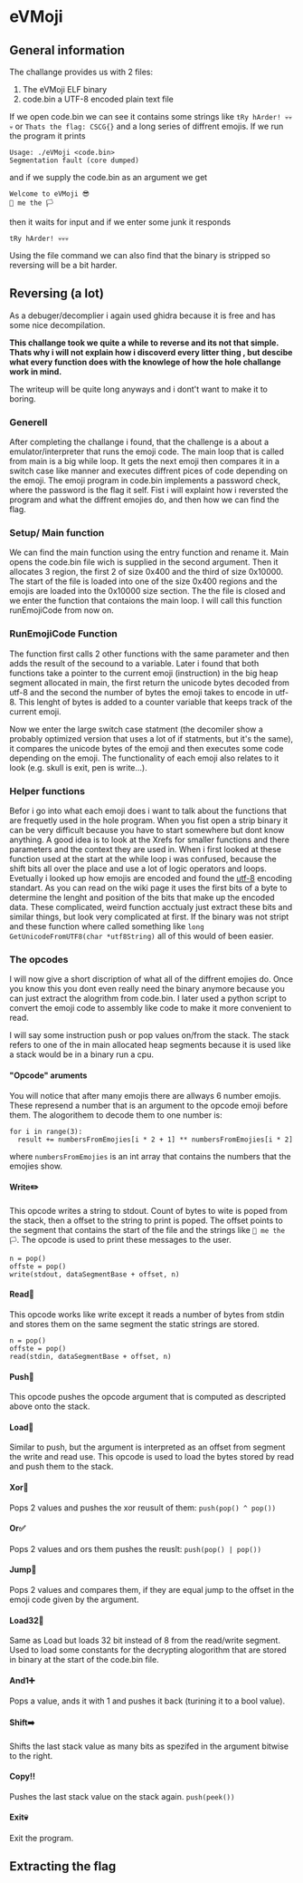 # eVMoji
## General information

The challange provides us with 2 files:
1. The eVMoji ELF binary
2. code.bin a UTF-8 encoded plain text file

If we open code.bin we can see it contains some strings like `tRy hArder! 💀💀💀` or `Thats the flag: CSCG{}` and a long series of
diffrent emojis. If we run the program it prints
````
Usage: ./eVMoji <code.bin>
Segmentation fault (core dumped)
````
and if we supply the code.bin as an argument we get
````
Welcome to eVMoji 😎
🤝 me the 🏳️
````
then it waits for input and if we enter some junk it responds
````
tRy hArder! 💀💀💀
````
Using the file command we can also find that the binary is stripped so reversing will be a bit harder.

## Reversing (a lot)
As a debuger/decomplier i again used ghidra because it is free and has some nice decompilation.

**This challange took we quite a while to reverse and its not that simple. Thats why i will not explain how i discoverd every litter thing , but descibe what every function does with the knowlege of how the hole challange work in mind.**

The writeup will be quite long anyways and i dont't want to make it to boring.

### Generell
After completing the challange i found, that the challenge is a about a emulator/interpreter that runs the emoji code. The main loop that is called from main is a big while loop. It gets the next emoji then compares it in a switch case like manner and executes diffrent pices of code depending on the emoji. The emoji program in code.bin implements a password check, where the password is the flag it self. Fist i will explaint how i reversted the program and what the diffrent emojies do, and then how we can find the flag.

### Setup/ Main function
We can find the main function using the entry function and rename it. Main opens the code.bin file wich is supplied in the second argument.
Then it allocates 3 region, the first 2 of size 0x400 and the third of size 0x10000. The start of the file is loaded into one of the size 0x400 regions and the emojis are loaded into the 0x10000 size section. The the file is closed and we enter the function that contaions the main loop. I will call this function runEmojiCode from now on.

### RunEmojiCode Function
The function first calls 2 other functions with the same parameter and then adds the result of the secound to a variable. Later i found that both functions take a pointer to the current emoji (instruction) in the big heap segment allocated in main, the first return the unicode bytes decoded from utf-8 and the second the number of bytes the emoji takes to encode in utf-8. This lenght of bytes is added to a counter variable that keeps track of the current emoji.

Now we enter the large switch case statment (the decomiler show a probably optimized version that uses a lot of if statments, but it's the same), it compares the unicode bytes of the emoji and then executes some code depending on the emoji. The functionality of each emoji also relates to it look (e.g. skull is exit, pen is write...).

### Helper functions
Befor i go into what each emoji does i want to talk about the functions that are frequetly used in the hole program. When you fist open a strip binary it can be very difficult because you have to start somewhere but dont know anything. A good idea is to look at the Xrefs for smaller functions and there parameters and the context they are used in. When i first looked at these function used at the start at the while loop i was confused, because the shift bits all over the place and use a lot of logic operators and loops. Evetually i looked up how emojis are encoded and found the [utf-8](https://en.wikipedia.org/wiki/UTF-8) encoding standart. As you can read on the wiki page it uses the first bits of a byte to determine the lenght and position of the bits that make up the encoded data. These complicated, weird function acctualy just extract these bits and similar things, but look very complicated at first. If the binary was not stript and these function where called something like `long GetUnicodeFromUTF8(char *utf8String)` all of this would of been easier.

### The opcodes
I will now give a short discription of what all of the diffrent emojies do. Once you know this you dont even really need the binary anymore because you can just extract the alogrithm from code.bin. I later used a python script to convert the emoji code to assembly like code to make it more convenient to read.

I will say some instruction push or pop values on/from the stack. The stack refers to one of the in main allocated heap segments because it is used like a stack would be in a binary run a cpu.

#### "Opcode" aruments
You will notice that after many emojis there are allways 6 number emojis. These represend a number that is an argument to the opcode emoji before them. The alogorithem to decode them to one number is:
````
for i in range(3):
  result += numbersFromEmojies[i * 2 + 1] ** numbersFromEmojies[i * 2]
````
where `numbersFromEmojies` is an int array that contains the numbers that the emojies show.

#### Write✏️
This opcode writes a string to stdout. Count of bytes to wite is poped from the stack, then a offset to the string to print is poped. The offset points to the segment that contains the start of the file and the strings like `🤝 me the 🏳️`. The opcode is used to print these messages to the user.
````
n = pop()
offste = pop()
write(stdout, dataSegmentBase + offset, n)
````

#### Read📖
This opcode works like write except it reads a number of bytes from stdin and stores them on the same segment the static strings are stored.
````
n = pop()
offste = pop()
read(stdin, dataSegmentBase + offset, n)
````

#### Push💪
This opcode pushes the opcode argument that is computed as descripted above onto the stack.

#### Load🦾
Similar to push, but the argument is interpreted as an offset from segment the write and read use. This opcode is used to load the bytes stored by read and push them to the stack.

#### Xor🔀
Pops 2 values and pushes the xor reusult of them:
`push(pop() ^ pop())`

#### Or✅
Pops 2 values and ors them pushes the reuslt:
`push(pop() | pop())`

#### Jump🤔
Pops 2 values and compares them, if they are equal jump to the offset in the emoji code given by the argument.

#### Load32🌠
Same as Load but loads 32 bit instead of 8 from the read/write segment. Used to load some constants for the decrypting alogorithm that are stored in binary at the start of the code.bin file.

#### And1➕
Pops a value, ands it with 1 and pushes it back (turining it to a bool value).

#### Shift➡️
Shifts the last stack value as many bits as spezifed in the argument bitwise to the right.

#### Copy‼️
Pushes the last stack value on the stack again.
`push(peek())`

#### Exit💀
Exit the program.

## Extracting the flag



